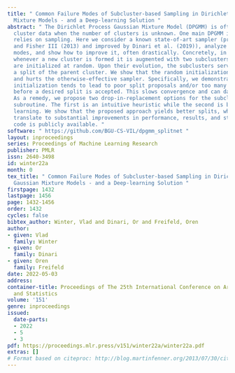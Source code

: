 ```yaml
---
title: " Common Failure Modes of Subcluster-based Sampling in Dirichlet Process Gaussian
  Mixture Models - and a Deep-learning Solution "
abstract: " The Dirichlet Process Gaussian Mixture Model (DPGMM) is often used to
  cluster data when the number of clusters is unknown. One main DPGMM inference paradigm
  relies on sampling. Here we consider a known state-of-art sampler (proposed by Chang
  and Fisher III (2013) and improved by Dinari et al. (2019)), analyze its failure
  modes, and show how to improve it, often drastically. Concretely, in that sampler,
  whenever a new cluster is formed it is augmented with two subclusters whose labels
  are initialized at random. Upon their evolution, the subclusters serve to propose
  a split of the parent cluster. We show that the random initialization is often problematic
  and hurts the otherwise-effective sampler. Specifically, we demonstrate that this
  initialization tends to lead to poor split proposals and/or too many iterations
  before a desired split is accepted. This slows convergence and can damage the clustering.
  As a remedy, we propose two drop-in-replacement options for the subcluster-initialization
  subroutine. The first is an intuitive heuristic while the second is based on deep
  learning. We show that the proposed approach yields better splits, which in turn
  translate to substantial improvements in performance, results, and stability. Our
  code is publicly available. "
software: " https://github.com/BGU-CS-VIL/dpgmm_splitnet "
layout: inproceedings
series: Proceedings of Machine Learning Research
publisher: PMLR
issn: 2640-3498
id: winter22a
month: 0
tex_title: " Common Failure Modes of Subcluster-based Sampling in Dirichlet Process
  Gaussian Mixture Models - and a Deep-learning Solution "
firstpage: 1432
lastpage: 1456
page: 1432-1456
order: 1432
cycles: false
bibtex_author: Winter, Vlad and Dinari, Or and Freifeld, Oren
author:
- given: Vlad
  family: Winter
- given: Or
  family: Dinari
- given: Oren
  family: Freifeld
date: 2022-05-03
address:
container-title: Proceedings of The 25th International Conference on Artificial Intelligence
  and Statistics
volume: '151'
genre: inproceedings
issued:
  date-parts:
  - 2022
  - 5
  - 3
pdf: https://proceedings.mlr.press/v151/winter22a/winter22a.pdf
extras: []
# Format based on citeproc: http://blog.martinfenner.org/2013/07/30/citeproc-yaml-for-bibliographies/
---
```

